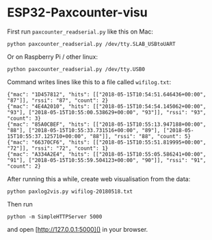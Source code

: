 # ESP32-Paxcounter-visu

First run `paxcounter_readserial.py` like this on Mac:

`python paxcounter_readserial.py /dev/tty.SLAB_USBtoUART`

Or on Raspberry Pi / other linux:

`python paxcounter_readserial.py /dev/tty.USB0`

Command writes lines like this to a file called `wifilog.txt`:

```
{"mac": "1D457812", "hits": [["2018-05-15T10:54:51.646436+00:00", "87"]], "rssi": "87", "count": 2}
{"mac": "4E4A2010", "hits": [["2018-05-15T10:54:54.145062+00:00", "93"], ["2018-05-15T10:55:00.538629+00:00", "93"]], "rssi": "93", "count": 3}
{"mac": "85A0CBEF", "hits": [["2018-05-15T10:55:13.947188+00:00", "88"], ["2018-05-15T10:55:33.731516+00:00", "89"], ["2018-05-15T10:55:37.125710+00:00", "88"]], "rssi": "88", "count": 5}
{"mac": "66370CF6", "hits": [["2018-05-15T10:55:51.819995+00:00", "72"]], "rssi": "72", "count": 1}
{"mac": "A334A2E4", "hits": [["2018-05-15T10:55:05.586241+00:00", "91"], ["2018-05-15T10:55:59.504123+00:00", "90"]], "rssi": "91", "count": 2}
```

After running this a while, create web visualisation from the data:

`python paxlog2vis.py wifilog-20180518.txt`

Then run

`python -m SimpleHTTPServer 5000`

and open [http://127.0.0.1:5000]() in your browser.

